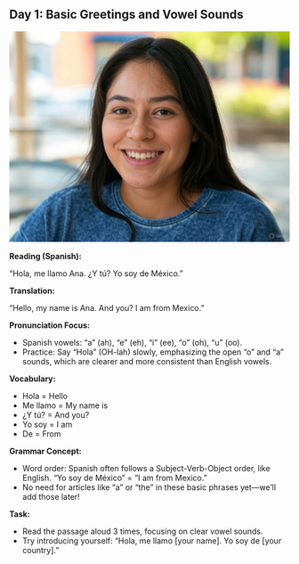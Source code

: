 ## Day 1: Basic Greetings and Vowel Sounds

![Ana](../images/1.jpg)

**Reading (Spanish):**  

“Hola, me llamo Ana. ¿Y tú? Yo soy de México.”

**Translation:**  

“Hello, my name is Ana. And you? I am from Mexico.”

**Pronunciation Focus:**

- Spanish vowels: “a” (ah), “e” (eh), “i” (ee), “o” (oh), “u” (oo).
- Practice: Say “Hola” (OH-lah) slowly, emphasizing the open “o” and “a” sounds, which are clearer and more consistent than English vowels.

**Vocabulary:**

- Hola = Hello
- Me llamo = My name is
- ¿Y tú? = And you?
- Yo soy = I am
- De = From

**Grammar Concept:**

- Word order: Spanish often follows a Subject-Verb-Object order, like English. “Yo soy de México” = “I am from Mexico.”
- No need for articles like “a” or “the” in these basic phrases yet—we’ll add those later!

**Task:**

- Read the passage aloud 3 times, focusing on clear vowel sounds.
- Try introducing yourself: “Hola, me llamo [your name]. Yo soy de [your country].”
